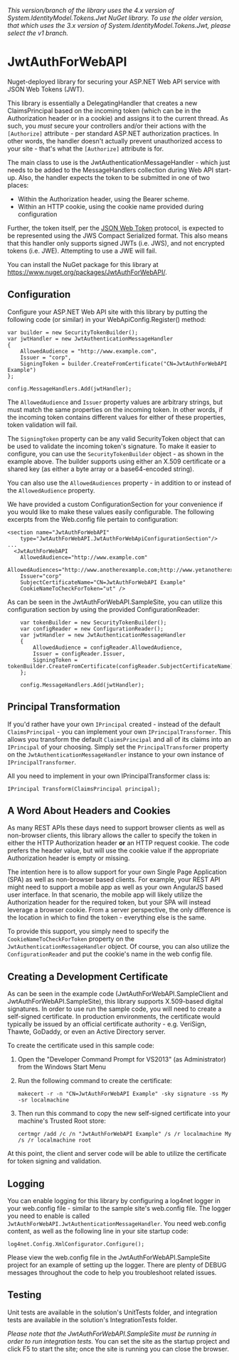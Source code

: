 *This version/branch of the library uses the 4.x version of System.IdentityModel.Tokens.Jwt NuGet library. To use the older version, that which uses the 3.x version of System.IdentityModel.Tokens.Jwt, please select the v1 branch.*

JwtAuthForWebAPI
================

Nuget-deployed library for securing your ASP.NET Web API service with JSON Web Tokens (JWT).

This library is essentially a DelegatingHandler that creates a new ClaimsPrincipal based on the incoming token (which can be in the Authorization header or in a cookie) 
and assigns it to the current thread. As such, you *must* secure your controllers and/or their actions with the `[Authorize]` attribute - per standard 
ASP.NET authorization practices. In other words, the handler doesn't actually prevent unauthorized access to your site - that's what the `[Authorize]` attribute is for.

The main class to use is the JwtAuthenticationMessageHandler - which just needs to be added to the MessageHandlers collection during Web API start-up. Also,
the handler expects the token to be submitted in one of two places:

- Within the Authorization header, using the Bearer scheme. 
- Within an HTTP cookie, using the cookie name provided during configuration

Further, the token itself, per the [JSON Web Token](http://self-issued.info/docs/draft-ietf-oauth-json-web-token.html) protocol, is expected to be 
represented using the JWS Compact Serialized format. This also means that this handler only supports signed JWTs (i.e. JWS), and not encrypted tokens 
(i.e. JWE). Attempting to use a JWE will fail.

You can install the NuGet package for this library at https://www.nuget.org/packages/JwtAuthForWebAPI/.


Configuration
-------------

Configure your ASP.NET Web API site with this library by putting the following code (or similar) in your WebApiConfig.Register() method:

    var builder = new SecurityTokenBuilder();
    var jwtHandler = new JwtAuthenticationMessageHandler
    {
        AllowedAudience = "http://www.example.com",
        Issuer = "corp",
        SigningToken = builder.CreateFromCertificate("CN=JwtAuthForWebAPI Example")
    };

    config.MessageHandlers.Add(jwtHandler);

The `AllowedAudience` and `Issuer` property values are arbitrary strings, but must match the same properties on the incoming token. In 
other words, if the incoming token contains different values for either of these properties, token validation will fail.

The `SigningToken` property can be any valid SecurityToken object that can be used to validate the incoming token's signature. To make it
easier to configure, you can use the `SecurityTokenBuilder` object - as shown in the example above. The builder supports using
either an X.509 certificate or a shared key (as either a byte array or a base64-encoded string).

You can also use the `AllowedAudiences` property - in addition to or instead of the `AllowedAudience` property.

We have provided a custom ConfigurationSection for your convenience if you would like to make these values easily configurable. The following excerpts from the Web.config file pertain to configuration:

    <section name="JwtAuthForWebAPI"
        type="JwtAuthForWebAPI.JwtAuthForWebApiConfigurationSection"/>
    ...
      <JwtAuthForWebAPI
        AllowedAudience="http://www.example.com"
        AllowedAudiences="http://www.anotherexample.com;http://www.yetanotherexample.com"
        Issuer="corp"
        SubjectCertificateName="CN=JwtAuthForWebAPI Example"
        CookieNameToCheckForToken="ut" />

As can be seen in the JwtAuthForWebAPI.SampleSite, you can utilize this configuration section by using the provided ConfigurationReader:

        var tokenBuilder = new SecurityTokenBuilder();
        var configReader = new ConfigurationReader();
        var jwtHandler = new JwtAuthenticationMessageHandler
        {
            AllowedAudience = configReader.AllowedAudience,
            Issuer = configReader.Issuer,
            SigningToken = tokenBuilder.CreateFromCertificate(configReader.SubjectCertificateName),
        };

        config.MessageHandlers.Add(jwtHandler);


Principal Transformation
------------------------

If you'd rather have your own `IPrincipal` created - instead of the default `ClaimsPrincipal` - you can implement your own `IPrincipalTransformer`. 
This allows you transform the default `ClaimsPrincipal` and all of its claims into an `IPrincipal` of your
choosing. Simply set the `PrincipalTransformer` property on the `JwtAuthenticationMessageHandler` instance to your own instance 
of `IPrincipalTransformer`. 

All you need to implement in your own IPrincipalTransformer class is:

	IPrincipal Transform(ClaimsPrincipal principal);


A Word About Headers and Cookies
--------------------------------

As many REST APIs these days need to support browser clients as well as non-browser clients, this library allows the caller to specify the token in 
either the HTTP Authorization header **or** an HTTP request cookie. The code prefers the header value, but will use the cookie value if the 
appropriate Authorization header is empty or missing.

The intention here is to allow support for your own Single Page Application (SPA) as well as non-browser based clients. For example, your REST API might need to 
support a mobile app as well as your own AngularJS based user interface. In that scenario, the mobile app will likely utilize the Authorization header
for the required token, but your SPA will instead leverage a browser cookie. From a server perspective, the only difference is the location in which to 
find the token - everything else is the same.

To provide this support, you simply need to specify the `CookieNameToCheckForToken` property on the `JwtAuthenticationMessageHandler` object. Of course,
you can also utilize the `ConfigurationReader` and put the cookie's name in the web config file.


Creating a Development Certificate
----------------------------------

As can be seen in the example code (JwtAuthForWebAPI.SampleClient and JwtAuthForWebAPI.SampleSite), this library supports X.509-based
digital signatures. In order to use run the sample code, you will need to create a self-signed certificate. In production environments, the
certificate would typically be issued by an official certificate authority - e.g. VeriSign, Thawte, GoDaddy, or even an Active Directory 
server. 

To create the certificate used in this sample code:

1. Open the "Developer Command Prompt for VS2013" (as Administrator) from the Windows Start Menu
1. Run the following command to create the certificate:

    `makecert -r -n "CN=JwtAuthForWebAPI Example" -sky signature -ss My -sr localmachine`

1. Then run this command to copy the new self-signed certificate into your machine's Trusted Root store:

    `certmgr /add /c /n "JwtAuthForWebAPI Example" /s /r localmachine My /s /r localmachine root`

At this point, the client and server code will be able to utilize the certificate for token signing and validation.


Logging
-------

You can enable logging for this library by configuring a log4net logger in your web.config file - similar to the sample site's
web.config file. The logger you need to enable is called `JwtAuthForWebAPI.JwtAuthenticationMessageHandler`. You need web.config 
content, as well as the following line in your site startup code:

    log4net.Config.XmlConfigurator.Configure();

Please view the web.config file in the JwtAuthForWebAPI.SampleSite project for an example of setting up the logger. There are plenty of
DEBUG messages throughout the code to help you troubleshoot related issues.


Testing
-------

Unit tests are available in the solution's UnitTests folder, and integration tests are available in the solution's IntegrationTests folder.

*Please note that the JwtAuthForWebAPI.SampleSite must be running in order to run integration tests.* You can set the site as the startup project and click F5 to start the site; once the site is running you can close the browser.